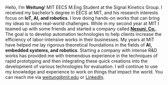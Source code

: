 Hello, I’m **Weitung**! MIT EECS M.Eng Student at the Signal Kinetics Group. I received my bachelor’s degree in EECS at MIT, and his research interests focus on **IoT, AI, and robotics**. I love doing hands-on works that can bring my ideas to solve real-world challenges. While in my second year at MIT I teamed up with some friends and started a company called [**Nexuni, Co.**](https://www.nexuni.com). The goal is to develop automation technologies to help clients increase the efficiency of labor-intensive works in their businesses. 
My years at MIT have helped me lay rigorous theoretical foundations in the fields of **AI, embedded systems, and robotics**. Starting a company with intense R&D works has provided me with tremendous experience in the techniques of rapid prototyping and then integrating these quick creations into the development of various technologies for evaluation. I will continue to use my knowledge and experience to work on things that impact the world. 
You can reach me via [weitung@mit.edu](mailto:weitung@mit.edu) or [LinkedIn](https://www.linkedin.com/in/weitung-chen-105222176/).